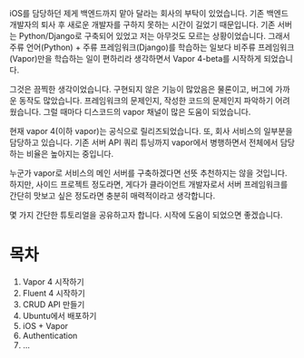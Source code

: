 iOS를 담당하던 제게 백엔드까지 맡아 달라는 회사의 부탁이 있었습니다. 기존 백엔드 개발자의 퇴사 후 새로운 개발자를 구하지 못하는 시간이 길었기 때문입니다. 기존 서버는 Python/Django로 구축되어 있었고 저는 아무것도 모르는 상황이었습니다. 그래서 주류 언어(Python) + 주류 프레임워크(Django)를 학습하는 일보다 비주류 프레임워크(Vapor)만을 학습하는 일이 편하리라 생각하면서 Vapor 4-beta를 시작하게 되었습니다.

그것은 끔찍한 생각이었습니다. 구현되지 않은 기능이 많았음은 물론이고, 버그에 가까운 동작도 많았습니다. 프레임워크의 문제인지, 작성한 코드의 문제인지 파악하기 어려웠습니다. 그럴 때마다 디스코드의 vapor 채널이 많은 도움이 되었습니다.

현재 vapor 4(이하 vapor)는 공식으로 릴리즈되었습니다. 또, 회사 서비스의 일부분을 담당하고 있습니다. 기존 서버 API 쿼리 튜닝까지 vapor에서 병행하면서 전체에서 담당하는 비율은 높아지는 중입니다. 

누군가 vapor로 서비스의 메인 서버를 구축하겠다면 선뜻 추천하지는 않을 것입니다. 하지만, 사이드 프로젝트 정도라면, 게다가 클라이언트 개발자로서 서버 프레임워크를 간단히 맛보고 싶은 정도라면 충분히 매력적이라고 생각합니다. 

몇 가지 간단한 튜토리얼을 공유하고자 합니다. 시작에 도움이 되었으면 좋겠습니다.

# 목차

1. Vapor 4 시작하기
2. Fluent 4 시작하기
3. CRUD API 만들기
4. Ubuntu에서 배포하기
5. iOS + Vapor
6. Authentication
7. ...

